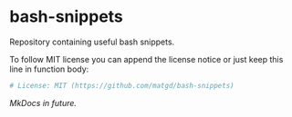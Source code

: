 # bash-snippets
Repository containing useful bash snippets.

To follow MIT license you can append the license notice or just keep this line in function body:
```bash
# License: MIT (https://github.com/matgd/bash-snippets)
```

*MkDocs in future.*
